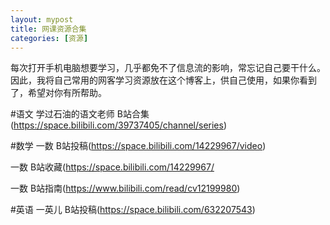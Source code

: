 ```yaml
---
layout: mypost
title: 网课资源合集
categories: [资源]
---
```

每次打开手机电脑想要学习，几乎都免不了信息流的影响，常忘记自己要干什么。因此，我将自己常用的网客学习资源放在这个博客上，供自己使用，如果你看到了，希望对你有所帮助。

#语文
学过石油的语文老师 B站合集(https://space.bilibili.com/39737405/channel/series)

#数学
一数 B站投稿(https://space.bilibili.com/14229967/video)

一数 B站收藏(https://space.bilibili.com/14229967/

一数 B站指南(https://www.bilibili.com/read/cv12199980)

#英语
一英儿 B站投稿(https://space.bilibili.com/632207543)
